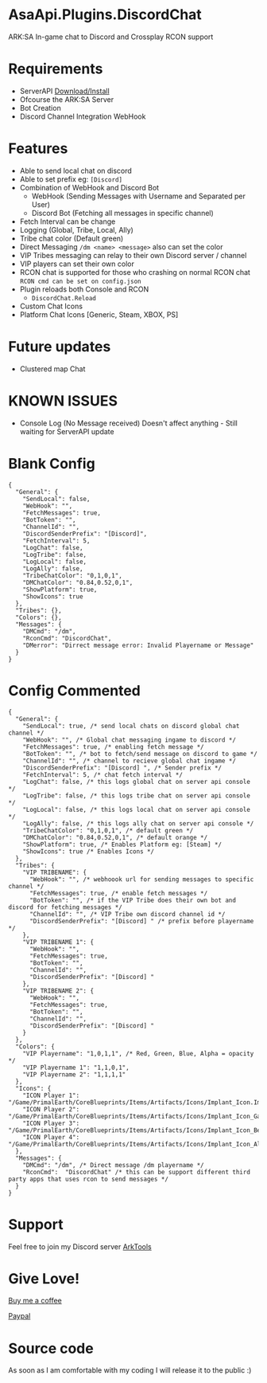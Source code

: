# AsaApi.Plugins.DiscordChat
ARK:SA In-game chat to Discord and Crossplay RCON support

# Requirements
- ServerAPI [Download/Install](https://gameservershub.com/forums/resources/ark-survival-ascended-serverapi-crossplay-supported.683/)
- Ofcourse the ARK:SA Server
- Bot Creation
- Discord Channel Integration WebHook

# Features
- Able to send local chat on discord
- Able to set prefix eg: `[Discord]`
- Combination of WebHook and Discord Bot
  - WebHook (Sending Messages with Username and Separated per User)
  - Discord Bot (Fetching all messages in specific channel)
- Fetch Interval can be change
- Logging (Global, Tribe, Local, Ally)
- Tribe chat color (Default green)
- Direct Messaging `/dm <name> <message>` also can set the color
- VIP Tribes messaging can relay to their own Discord server / channel
- VIP players can set their own color
- RCON chat is supported for those who crashing on normal RCON chat `RCON cmd can be set on config.json`
- Plugin reloads both Console and RCON
  - `DiscordChat.Reload`
- Custom Chat Icons
- Platform Chat Icons [Generic, Steam, XBOX, PS]

# Future updates
- Clustered map Chat

# KNOWN ISSUES
- Console Log (No Message received)  Doesn't affect anything - Still waiting for ServerAPI update 


# Blank Config
```
{
  "General": {
    "SendLocal": false,
    "WebHook": "",
    "FetchMessages": true,
    "BotToken": "",
    "ChannelId": "",
    "DiscordSenderPrefix": "[Discord]",
    "FetchInterval": 5,
    "LogChat": false,
    "LogTribe": false,
    "LogLocal": false,
    "LogAlly": false,
    "TribeChatColor": "0,1,0,1",
    "DMChatColor": "0.84,0.52,0,1",
	"ShowPlatform": true,
    "ShowIcons": true
  },
  "Tribes": {},
  "Colors": {},
  "Messages": {
    "DMCmd": "/dm",
    "RconCmd": "DiscordChat",
    "DMerror": "Dirrect message error: Invalid Playername or Message"
  } 
}
```

# Config Commented
```
{
  "General": {
    "SendLocal": true, /* send local chats on discord global chat channel */
    "WebHook": "", /* Global chat messaging ingame to discord */
    "FetchMessages": true, /* enabling fetch message */
    "BotToken": "", /* bot to fetch/send message on discord to game */
    "ChannelId": "", /* channel to recieve global chat ingame */
    "DiscordSenderPrefix": "[Discord] ", /* Sender prefix */
    "FetchInterval": 5, /* chat fetch interval */
    "LogChat": false, /* this logs global chat on server api console */
    "LogTribe": false, /* this logs tribe chat on server api console */
    "LogLocal": false, /* this logs local chat on server api console */
    "LogAlly": false, /* this logs ally chat on server api console */
    "TribeChatColor": "0,1,0,1", /* default green */
    "DMChatColor": "0.84,0.52,0,1", /* default orange */
	"ShowPlatform": true, /* Enables Platform eg: [Steam] */
    "ShowIcons": true /* Enables Icons */
  },
  "Tribes": {
    "VIP TRIBENAME": {
      "WebHook": "", /* webhoook url for sending messages to specific channel */
      "FetchMessages": true, /* enable fetch messages */
      "BotToken": "", /* if the VIP Tribe does their own bot and discord for fetching messages */
      "ChannelId": "", /* VIP Tribe own discord channel id */
      "DiscordSenderPrefix": "[Discord] " /* prefix before playername */
    },
    "VIP TRIBENAME 1": {
      "WebHook": "", 
      "FetchMessages": true,
      "BotToken": "", 
      "ChannelId": "",
      "DiscordSenderPrefix": "[Discord] "
    },
    "VIP TRIBENAME 2": {
      "WebHook": "", 
      "FetchMessages": true,
      "BotToken": "",
      "ChannelId": "",
      "DiscordSenderPrefix": "[Discord] " 
    }
  },
  "Colors": {
    "VIP Playername": "1,0,1,1", /* Red, Green, Blue, Alpha = opacity */
    "VIP Playername 1": "1,1,0,1",
    "VIP Playername 2": "1,1,1,1"
  },
  "Icons": {
    "ICON Player 1": "/Game/PrimalEarth/CoreBlueprints/Items/Artifacts/Icons/Implant_Icon.Implant_Icon",
    "ICON Player 2": "/Game/PrimalEarth/CoreBlueprints/Items/Artifacts/Icons/Implant_Icon_Gamma.Implant_Icon_Gamma",
    "ICON Player 3": "/Game/PrimalEarth/CoreBlueprints/Items/Artifacts/Icons/Implant_Icon_Beta.Implant_Icon_Beta",
    "ICON Player 4": "/Game/PrimalEarth/CoreBlueprints/Items/Artifacts/Icons/Implant_Icon_Alpha.Implant_Icon_Alpha"
  },
  "Messages": {
    "DMCmd": "/dm", /* Direct message /dm playername */
    "RconCmd":  "DiscordChat" /* this can be support different third party apps that uses rcon to send messages */
  } 
}
```

# Support
Feel free to join my Discord server [ArkTools](https://discord.gg/q8rPGprjEJ)

# Give Love!
[Buy me a coffee](https://www.buymeacoffee.com/ohmcodes)

[Paypal](https://www.paypal.com/donate/?business=8389QZ23QRDPE&no_recurring=0&item_name=Game+Server%2FTools+Community+Donations&currency_code=CAD)

# Source code
As soon as I am comfortable with my coding I will release it to the public :)
